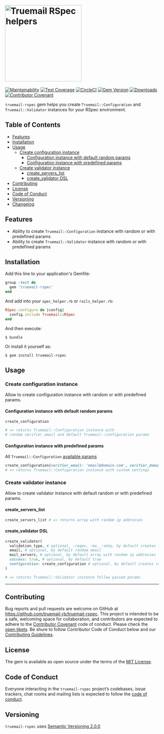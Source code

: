 # <img src='https://repository-images.githubusercontent.com/222414074/393c9600-09f9-11ea-8d21-345619b97b11' height='250' alt='Truemail RSpec helpers' />

[![Maintainability](https://api.codeclimate.com/v1/badges/d23d82c1c1bdbc271b81/maintainability)](https://codeclimate.com/github/truemail-rb/truemail-rspec/maintainability) [![Test Coverage](https://api.codeclimate.com/v1/badges/d23d82c1c1bdbc271b81/test_coverage)](https://codeclimate.com/github/truemail-rb/truemail-rspec/test_coverage) [![CircleCI](https://circleci.com/gh/truemail-rb/truemail-rspec/tree/master.svg?style=svg)](https://circleci.com/gh/truemail-rb/truemail-rspec/tree/master) [![Gem Version](https://badge.fury.io/rb/truemail-rspec.svg)](https://badge.fury.io/rb/truemail-rspec) [![Downloads](https://img.shields.io/gem/dt/truemail-rspec.svg?colorA=004d99&colorB=0073e6)](https://rubygems.org/gems/truemail-rspec) [![Contributor Covenant](https://img.shields.io/badge/Contributor%20Covenant-v1.4%20adopted-ff69b4.svg)](CODE_OF_CONDUCT.md)

`truemail-rspec` gem helps you create `Truemail::Configuration` and `Truemail::Validator` instances for your RSpec environment.

## Table of Contents

- [Features](#features)
- [Installation](#installation)
- [Usage](#usage)
  - [Create configuration instance](#create-configuration-instance)
    - [Configuration instance with default random params](#configuration-instance-with-default-random-params)
    - [Configuration instance with predefined params](#configuration-instance-with-predefined-params)
  - [Create validator instance](#create-validator-instance)
    - [create_servers_list](#create_servers_list)
    - [create_validator DSL](#create_validator-dsl)
- [Contributing](#contributing)
- [License](#license)
- [Code of Conduct](#code-of-conduct)
- [Versioning](#versioning)
- [Changelog](CHANGELOG.md)

## Features

- Ability to create `Truemail::Configuration` instance with random or with predefined params
- Ability to create `Truemail::Validator` instance with random or with predefined params

## Installation

Add this line to your application's Gemfile:

```ruby
group :test do
  gem 'truemail-rspec'
end
```

And add into your `spec_helper.rb` or `rails_helper.rb`:

```ruby
RSpec.configure do |config|
  config.include Truemail::RSpec
end
```

And then execute:

    $ bundle

Or install it yourself as:

    $ gem install truemail-rspec

## Usage

### Create configuration instance

Allow to create configuration instance with random or with predefined params.

#### Configuration instance with default random params

```ruby
create_configuration

# => returns Truemail::Configuration instance with
# random verifier_email and default Truemail::Configuration params
```

#### Configuration instance with predefined params

All `Truemail::Configuration` [available params](https://github.com/truemail-rb/truemail-rspec#setting-global-configuration)

```ruby
create_configuration(verifier_email: 'email@domain.com', verifier_domain: 'other-domain.com')
# => returns Truemail::Configuration instance with custom settings
```

### Create validator instance

Allow to create validator instance with default random or with predefined params.

#### create_servers_list

```ruby
create_servers_list # => returns array with random ip addresses
```

#### create_validator DSL

```ruby
create_validator(
  validation_type, # optional, :regex, :mx, :smtp, by default creates :smtp validation
  email, # optional, by default random email
  mail_servers, # optional, by default array with random ip addresses
  success: true, # optional, by default true
  configuration: create_configuration # optional, by default creates random configuration
)

# => returns Truemail::Validator instance follow passed params
```

---

## Contributing

Bug reports and pull requests are welcome on GitHub at https://github.com/truemail-rb/truemail-rspec. This project is intended to be a safe, welcoming space for collaboration, and contributors are expected to adhere to the [Contributor Covenant](http://contributor-covenant.org) code of conduct. Please check the [open tikets](https://github.com/truemail-rb/truemail-rspec/issues). Be shure to follow Contributor Code of Conduct below and our [Contributing Guidelines](CONTRIBUTING.md).

## License

The gem is available as open source under the terms of the [MIT License](https://opensource.org/licenses/MIT).

## Code of Conduct

Everyone interacting in the `truemail-rspec` project’s codebases, issue trackers, chat rooms and mailing lists is expected to follow the [code of conduct](CODE_OF_CONDUCT.md).

## Versioning

`truemail-rspec` uses [Semantic Versioning 2.0.0](https://semver.org)
